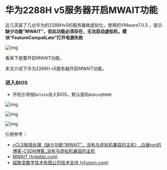 # 华为2288H v5服务器开启MWAIT功能

近几天装了几台华为的2288Hv5的服务器做虚拟化，使用的VMware7.0.3 ，提示**缺少功能“MWAIT”，但此功能必须存在，无法启动虚拟机，模块“FeatureCompatLate”打开电源失败**

![img](https://pic.chjina.com/2022/08/22/1647224264922.png)

看来下是要开启MWAIT功能，

本文介绍下华为2288H v5服务器开启MWAIT功能，

### 进入BIOS

* 开机引导按`Delete`进入BIOS，默认密码`Admin@9000`

![img](https://pic.chjina.com/2022/08/22/1647224963932.png)

![img](https://pic.chjina.com/2022/08/22/1647224966131.png)

![img](https://pic.chjina.com/2022/08/22/1647224967628.png)

引用参考：

* [vCLS报错处理（缺少功能“MWAIT”，没有与虚拟机兼容的主机）\_白昼ron的博客-CSDN博客\_没有与虚拟机兼容的主机](https://blog.csdn.net/xiezuoyong/article/details/123686809)
* [MWAIT (hnkddz.com)](http://www.hnkddz.com/article-detail/BAlplZ6b)
* [超聚变数字技术有限公司技术支持 (xfusion.com)](http://support.xfusion.com/support/#/zh/docOnline/EDOC1000163371?path=zh-cn\_topic\_0000001136230833)
